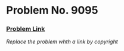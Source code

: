 # Problem No. 9095

### **[Problem Link](https://www.acmicpc.net/problem/9095)**  
*Replace the problem whth a link by copyright*
